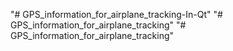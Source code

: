 "# GPS_information_for_airplane_tracking-In-Qt" 
"# GPS_information_for_airplane_tracking" 
"# GPS_information_for_airplane_tracking" 
